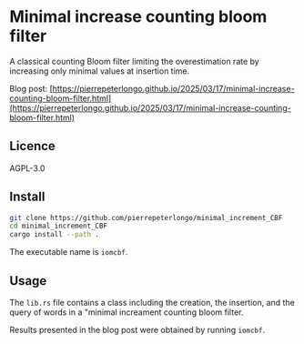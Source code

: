 # Minimal increase counting bloom filter
A classical counting Bloom filter limiting the overestimation rate by increasing only minimal values at insertion time.

Blog post: [https://pierrepeterlongo.github.io/2025/03/17/minimal-increase-counting-bloom-filter.html](https://pierrepeterlongo.github.io/2025/03/17/minimal-increase-counting-bloom-filter.html)

## Licence 
AGPL-3.0

## Install
```bash
git clone https://github.com/pierrepeterlongo/minimal_increment_CBF
cd minimal_increment_CBF 
cargo install --path .  
```

The executable name is `iomcbf`.

## Usage
The `lib.rs` file contains a class including the creation, the insertion, and the query of words in a "minimal increament counting bloom filter.

Results presented in the blog post were obtained by running `iomcbf`.
